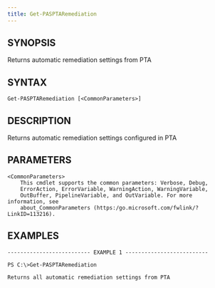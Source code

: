 ```yaml
---
title: Get-PASPTARemediation
---
```


## SYNOPSIS

Returns automatic remediation settings from PTA

## SYNTAX

    Get-PASPTARemediation [<CommonParameters>]

## DESCRIPTION

Returns automatic remediation settings configured in PTA

## PARAMETERS

    <CommonParameters>
        This cmdlet supports the common parameters: Verbose, Debug,
        ErrorAction, ErrorVariable, WarningAction, WarningVariable,
        OutBuffer, PipelineVariable, and OutVariable. For more information, see
        about_CommonParameters (https:/go.microsoft.com/fwlink/?LinkID=113216).

## EXAMPLES

    -------------------------- EXAMPLE 1 --------------------------

    PS C:\>Get-PASPTARemediation

    Returns all automatic remediation settings from PTA
